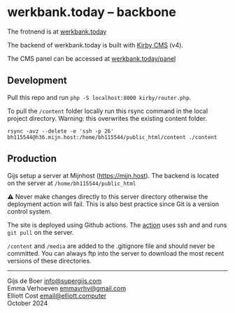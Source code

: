 # werkbank.today – backbone

The frotnend is at [werkbank.today](http://werkbank.today)
 
The backend of werkbank.today is built with [Kirby CMS](https://getkirby.com/) (v4).

The CMS panel can be accessed at [werkbank.today/panel](werkbank.today/panel)

## Development

Pull this repo and run `php -S localhost:8000 kirby/router.php`.

To pull the `/content` folder locally run this rsync command in the local project directory. Warning: this overwrites the existing content folder.

`rsync -avz --delete -e 'ssh -p 26' bh115544@h36.mijn.host:/home/bh115544/public_html/content ./content`

## Production

Gijs setup a server at Mijnhost (https://mijn.host). The backend is located on the server at `/home/bh115544/public_html`

⚠️ Never make changes directly to this server directory otherwise the deployment action will fail. This is also best practice since Git is a version control system.

The site is deployed using Github actions. The [action](https://github.com/oilstel/werkgeld/blob/main/.github/workflows/deploy.yml) uses ssh and and runs `git pull` on the server.

`/content` and `/media` are added to the .gitignore file and should never be committed. You can always ftp into the server to download the most recent versions of these directories.

---

Gijs de Boer <info@supergijs.com><br>
Emma Verhoeven <emmavrhv@gmail.com><br>
Elliott Cost <email@elliott.computer><br>
October 2024
